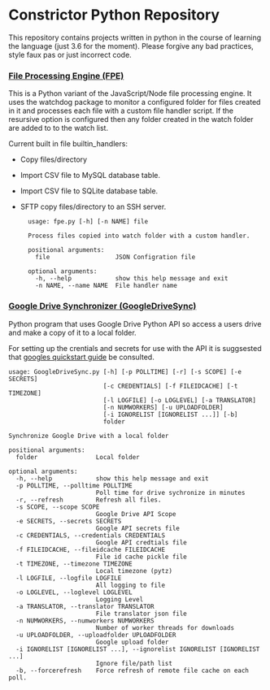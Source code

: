 # Constrictor Python Repository

This repository contains projects written in python in the course of learning the language (just 3.6 for the moment). Please forgive any bad practices, style faux pas or just incorrect code.

### [File Processing Engine (FPE)](https://github.com/clockworkengineer/Constrictor/tree/master/FPE) 

This is a Python  variant of the JavaScript/Node file processing engine. It uses the watchdog package to monitor a configured folder for files created in it and processes each file with a custom file handler script. If the resursive option is configured then any folder created in the watch folder are added to to the watch list.

Current built in file builtin_handlers:

- Copy files/directory
- Import CSV file to MySQL database table.
- Import CSV file to SQLite database table.
- SFTP copy files/directory to an SSH server.

		usage: fpe.py [-h] [-n NAME] file
		
		Process files copied into watch folder with a custom handler.
		
		positional arguments:
		  file                  JSON Configration file
		
		optional arguments:
		  -h, --help            show this help message and exit
		  -n NAME, --name NAME  File handler name



### [Google Drive Synchronizer (GoogleDriveSync)](https://github.com/clockworkengineer/Constrictor/tree/master/GoogleDriveSync)

Python program that uses Google Drive Python API so access a users drive and make a copy of it to a local folder.

For setting up the crentials and secrets for use with the API it is suggsested that [googles quickstart guide](https://developers.google.com/drive/v3/web/quickstart/python)  be consulted.

	usage: GoogleDriveSync.py [-h] [-p POLLTIME] [-r] [-s SCOPE] [-e SECRETS]
	                          [-c CREDENTIALS] [-f FILEIDCACHE] [-t TIMEZONE]
	                          [-l LOGFILE] [-o LOGLEVEL] [-a TRANSLATOR]
	                          [-n NUMWORKERS] [-u UPLOADFOLDER]
	                          [-i IGNORELIST [IGNORELIST ...]] [-b]
	                          folder
	
	Synchronize Google Drive with a local folder
	
	positional arguments:
	  folder                Local folder
	
	optional arguments:
	  -h, --help            show this help message and exit
	  -p POLLTIME, --polltime POLLTIME
	                        Poll time for drive sychronize in minutes
	  -r, --refresh         Refresh all files.
	  -s SCOPE, --scope SCOPE
	                        Google Drive API Scope
	  -e SECRETS, --secrets SECRETS
	                        Google API secrets file
	  -c CREDENTIALS, --credentials CREDENTIALS
	                        Google API credtials file
	  -f FILEIDCACHE, --fileidcache FILEIDCACHE
	                        File id cache pickle file
	  -t TIMEZONE, --timezone TIMEZONE
	                        Local timezone (pytz)
	  -l LOGFILE, --logfile LOGFILE
	                        All logging to file
	  -o LOGLEVEL, --loglevel LOGLEVEL
	                        Logging Level
	  -a TRANSLATOR, --translator TRANSLATOR
	                        File translator json file
	  -n NUMWORKERS, --numworkers NUMWORKERS
	                        Number of worker threads for downloads
	  -u UPLOADFOLDER, --uploadfolder UPLOADFOLDER
	                        Google upload folder
	  -i IGNORELIST [IGNORELIST ...], --ignorelist IGNORELIST [IGNORELIST ...]
	                        Ignore file/path list
	  -b, --forcerefresh    Force refresh of remote file cache on each poll.
	
